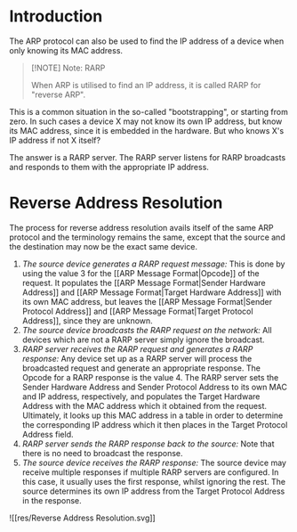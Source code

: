 # Introduction

The ARP protocol can also be used to find the IP address of a device when only knowing its MAC address. 

>[!NOTE] Note: RARP
>
>When ARP is utilised to find an IP address, it is called RARP for "reverse ARP".
>

This is a common situation in the so-called "bootstrapping", or starting from zero. In such cases a device X may not know its own IP address, but know its MAC address, since it is embedded in the hardware. But who knows X's IP address if not X itself?

The answer is a RARP server. The RARP server listens for RARP broadcasts and responds to them with the appropriate IP address.

# Reverse Address Resolution
The process for reverse address resolution avails itself of the same ARP protocol and the terminology remains the same, except that the source and the destination may now be the exact same device.

1. *The source device generates a RARP request message:* This is done by using the value 3 for the [[ARP Message Format|Opcode]] of the request. It populates the [[ARP Message Format|Sender Hardware Address]] and [[ARP Message Format|Target Hardware Address]] with its own MAC address, but leaves the [[ARP Message Format|Sender Protocol Address]] and [[ARP Message Format|Target Protocol Address]], since they are unknown.
2. *The source device broadcasts the RARP request on the network:* All devices which are not a RARP server simply ignore the broadcast.
3. *RARP server receives the RARP request and generates a RARP response:* Any device set up as a RARP server will process the broadcasted request and generate an appropriate response. The Opcode for a RARP response is the value 4. The RARP server sets the Sender Hardware Address and Sender Protocol Address to its own MAC and IP address, respectively, and populates the Target Hardware Address with the MAC address which it obtained from the request. Ultimately, it looks up this MAC address in a table in order to determine the corresponding IP address which it then places in the Target Protocol Address field.
4. *RARP server sends the RARP response back to the source:* Note that there is no need to broadcast the response.
5. *The source device receives the RARP response:* The source device may receive multiple responses if multiple RARP servers are configured. In this case, it usually uses the first response, whilst ignoring the rest. The source determines its own IP address from the Target Protocol Address in the response.

![[res/Reverse Address Resolution.svg]]